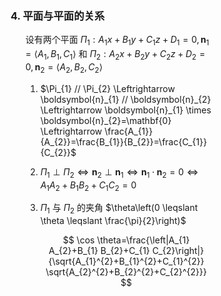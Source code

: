 <div style="float: left; width: 64%; padding: 1%;">

### 4. 平面与平面的关系

<ul>

设有两个平面 $\Pi_{1}: A_{1} x+B_{1} y+C_{1} z+D_{1}=0, \boldsymbol{n}_{1}=\left\langle A_{1}, B_{1}, C_{1}\right\rangle$ 和 $\Pi_{2}: A_{2} x+B_{2} y+C_{2} z+D_{2}=0, \boldsymbol{n}_{2}=\left\langle A_{2}, B_{2}, C_{2}\right\rangle$

1. $\Pi_{1} // \Pi_{2} \Leftrightarrow \boldsymbol{n}_{1} // \boldsymbol{n}_{2} \Leftrightarrow \boldsymbol{n}_{1} \times \boldsymbol{n}_{2}=\mathbf{0} \Leftrightarrow \frac{A_{1}}{A_{2}}=\frac{B_{1}}{B_{2}}=\frac{C_{1}}{C_{2}}$
2. $\Pi_{1} \perp \Pi_{2} \Leftrightarrow \boldsymbol{n}_{2} \perp \boldsymbol{n}_{1} \Leftrightarrow \boldsymbol{n}_{1} \cdot \boldsymbol{n}_{2}=0 \Leftrightarrow A_{1} A_{2}+B_{1} B_{2}+C_{1} C_{2}=0$
3. $\Pi_{1}$ 与 $\Pi_{2}$ 的夹角 $\theta\left(0 \leqslant \theta \leqslant \frac{\pi}{2}\right)$

   $$
   \cos \theta=\frac{\left|A_{1} A_{2}+B_{1} B_{2}+C_{1} C_{2}\right|}{\sqrt{A_{1}^{2}+B_{1}^{2}+C_{1}^{2}} \sqrt{A_{2}^{2}+B_{2}^{2}+C_{2}^{2}}}
   $$

</ul>
</div>
<div style="float: right; width: 26%; padding: 1%;">

</div>
<div style="clear: both;"></div>
